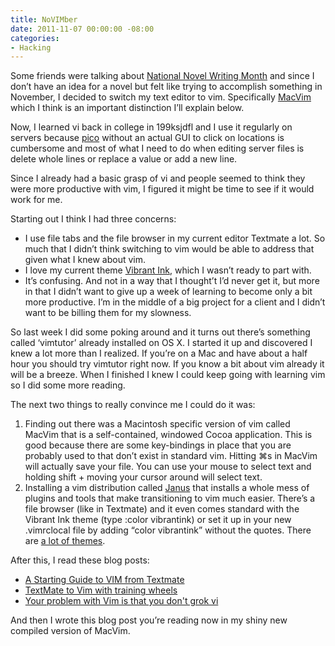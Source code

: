 ```yaml
---
title: NoVIMber
date: 2011-11-07 00:00:00 -08:00
categories:
- Hacking
---
```


<p>Some friends were talking about <a href="http://www.nanowrimo.org/">National Novel Writing Month</a> and since I don’t have an idea for a novel but felt like trying to accomplish something in November, I decided to switch my text editor to vim. Specifically <a href="https://github.com/b4winckler/macvim">MacVim</a> which I think is an important distinction I’ll explain below.</p>

<p>Now, I learned vi back in college in 199ksjdfl and I use it regularly on servers because <a href="http://goo.gl/1DmCE">pico</a> without an actual GUI to click on locations is cumbersome and most of what I need to do when editing server files is delete whole lines or replace a value or add a new line.</p>

<p>Since I already had a basic grasp of vi and people seemed to think they were more productive with vim, I figured it might be time to see if it would work for me.</p>

<p>Starting out I think I had three concerns:</p>

<ul>
<li>I use file tabs and the file browser in my current editor Textmate a lot. So much that I didn’t think switching to vim would be able to address that given what I knew about vim.</li>
<li>I love my current theme <a href="http://alternateidea.com/blog/articles/2006/01/03/textmate-vibrant-ink-theme-and-prototype-bundle">Vibrant Ink</a>, which I wasn’t ready to part with.</li>
<li>It’s confusing. And not in a way that I thought’t I’d never get it, but more in that I didn’t want to give up a week of learning to become only a bit more productive. I’m in the middle of a big project for a client and I didn’t want to be billing them for my slowness.</li>
</ul>

<p>So last week I did some poking around and it turns out there’s something called ‘vimtutor’ already installed on OS X. I started it up and discovered I knew a lot more than I realized. If you’re on a Mac and have about a half hour you should try vimtutor right now. If you know a bit about vim already it will be a breeze. When I finished I knew I could keep going with learning vim so I did some more reading.</p>

<p>The next two things to really convince me I could do it was:</p>

<ol>
<li>Finding out there was a Macintosh specific version of vim called MacVim that is a self-contained, windowed Cocoa application. This is good because there are some key-bindings in place that you are probably used to that don’t exist in standard vim. Hitting ⌘s in MacVim will actually save your file. You can use your mouse to select text and holding shift + moving your cursor around will select text.</li>
<li>Installing a vim distribution called <a href="https://github.com/carlhuda/janus">Janus</a> that installs a whole mess of plugins and tools that make transitioning to vim much easier. There’s a file browser (like in Textmate) and it even comes standard with the Vibrant Ink theme (type :color vibrantink) or set it up in your new .vimrclocal file by adding “color vibrantink” without the quotes. There are <a href="http://www.vi-improved.org/color_sampler_pack/">a lot of themes</a>.</li>
</ol>

<p>After this, I read these blog posts:</p>

<ul>
<li><a href="http://blog.danielfischer.com/2010/11/19/a-starting-guide-to-vim-from-textmate/">A Starting Guide to VIM from Textmate</a></li>
<li><a href="http://henrik.nyh.se/2011/01/textmate-to-vim-with-training-wheels">TextMate to Vim with training wheels</a></li>
<li><a href="http://stackoverflow.com/questions/1218390/what-is-your-most-productive-shortcut-with-vim/1220118#1220118">Your problem with Vim is that you don't grok vi</a></li>
</ul>

<p>And then I wrote this blog post you’re reading now in my shiny new compiled version of MacVim.</p>
